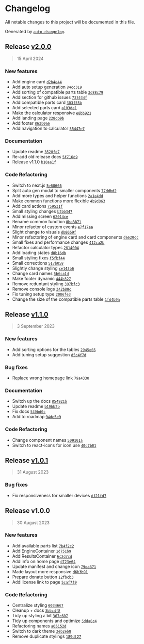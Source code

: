 # Changelog

All notable changes to this project will be documented in this file.

Generated by [`auto-changelog`](https://github.com/CookPete/auto-changelog).

## Release [v2.0.0](https://github.com/TryphonX/CMS-Tuning-Calculator/compare/v1.1.0...v2.0.0)

> 15 April 2024

### New features

- Add engine card [`d2b4e44`](https://github.com/TryphonX/CMS-Tuning-Calculator/commit/d2b4e440014ce198f3242b697f7d09aa4619ca16)
- Add auto setup generation [`84cc319`](https://github.com/TryphonX/CMS-Tuning-Calculator/commit/84cc319ad2e918c033caaaa6e57ca8a8300370eb)
- Add sorting of compatible parts table [`3d88c79`](https://github.com/TryphonX/CMS-Tuning-Calculator/commit/3d88c79e40e9603f0ccdea2eadcdcfd3a38b5b23)
- Add section for github issues [`733434f`](https://github.com/TryphonX/CMS-Tuning-Calculator/commit/733434f75421931c18f0493b58be3ad1b3fea554)
- Add compatible parts card [`303f55b`](https://github.com/TryphonX/CMS-Tuning-Calculator/commit/303f55bfb43d250acb533e1e549323e8557b8afa)
- Add selected parts card [`a103de1`](https://github.com/TryphonX/CMS-Tuning-Calculator/commit/a103de1c7e4cf7f772d3193829116f1667eae1e7)
- Make the calculator responsive [`e8bb921`](https://github.com/TryphonX/CMS-Tuning-Calculator/commit/e8bb921bd568178201fda3fce3888c2e6598cf2a)
- Add landing page [`228cb9b`](https://github.com/TryphonX/CMS-Tuning-Calculator/commit/228cb9b8c2d0f98203709aea3eeea39ad47052b8)
- Add footer [`863b0a6`](https://github.com/TryphonX/CMS-Tuning-Calculator/commit/863b0a62c33026e0ba1b537652c68670809d03cc)
- Add navigation to calculator [`55447e7`](https://github.com/TryphonX/CMS-Tuning-Calculator/commit/55447e78ebcc9674e4b751725d4412cfab22a4a6)

### Documentation

- Update readme [`3520fe7`](https://github.com/TryphonX/CMS-Tuning-Calculator/commit/3520fe79877da45e3683c01cadfd97a882d45900)
- Re-add old release docs [`5f716d9`](https://github.com/TryphonX/CMS-Tuning-Calculator/commit/5f716d92efef714efdfbc45157740f5a03c3f187)
- Release v1.1.0 [`b10aa1f`](https://github.com/TryphonX/CMS-Tuning-Calculator/commit/b10aa1f3becfb73895c4112fd1e329bffd3daba0)

### Code Refactoring

- Switch to next.js [`5e60666`](https://github.com/TryphonX/CMS-Tuning-Calculator/commit/5e60666c4ce7b009747220cfa0bc830b7b5624e0)
- Split auto gen modal to smaller components [`77ddbd2`](https://github.com/TryphonX/CMS-Tuning-Calculator/commit/77ddbd215f59102bd4af04d6023485c330c8c160)
- Add more types and helper functions [`2a1e4dd`](https://github.com/TryphonX/CMS-Tuning-Calculator/commit/2a1e4ddce4e77ef5ce720d156f8a5de06f8cd053)
- Make common functions more flexible [`4b9d063`](https://github.com/TryphonX/CMS-Tuning-Calculator/commit/4b9d0630a4965cbd9c3064046ea941edf421a007)
- Add card actions [`759531f`](https://github.com/TryphonX/CMS-Tuning-Calculator/commit/759531f2c190a8417a2ac32213dbd3aea940781d)
- Small styling changes [`b2bb347`](https://github.com/TryphonX/CMS-Tuning-Calculator/commit/b2bb347a5c150126b28b874c37afe7dc9398efe3)
- Add missing screen [`62014ce`](https://github.com/TryphonX/CMS-Tuning-Calculator/commit/62014ce911c149d9f3e586d7db4c105362b74bbe)
- Rename common function [`0be8871`](https://github.com/TryphonX/CMS-Tuning-Calculator/commit/0be8871b009d5cb1af8b073926365c192006e074)
- Minor refactor of custom events [`e7f17ea`](https://github.com/TryphonX/CMS-Tuning-Calculator/commit/e7f17eab6decfbc17a4558efc6816e33e63f5180)
- Slight change to visuals [`db8069f`](https://github.com/TryphonX/CMS-Tuning-Calculator/commit/db8069f035dccc723ccb3e330c96ca40f8b4849e)
- Minor refactoring of engine card and card components [`da620cc`](https://github.com/TryphonX/CMS-Tuning-Calculator/commit/da620ccf76ee7c510f330cbca69b1c1a1384a8e2)
- Small fixes and performance changes [`412ca2b`](https://github.com/TryphonX/CMS-Tuning-Calculator/commit/412ca2b9edd49643c426eee2104fecf3c01de044)
- Refactor calculator types [`2614004`](https://github.com/TryphonX/CMS-Tuning-Calculator/commit/26140048c79c24cc01c3c91bad39b17ae3a0c688)
- Add loading states [`d8b16db`](https://github.com/TryphonX/CMS-Tuning-Calculator/commit/d8b16db1d902f77484e9c437611506469d29f532)
- Small styling fixes [`f5fbf44`](https://github.com/TryphonX/CMS-Tuning-Calculator/commit/f5fbf44113cb1b7ef06ecc8be6f3807cea14eeba)
- Small corrections [`517b058`](https://github.com/TryphonX/CMS-Tuning-Calculator/commit/517b0582f3b46b7807dc5c259a79c6fc10b1c1d3)
- Slightly change styling [`ce143b6`](https://github.com/TryphonX/CMS-Tuning-Calculator/commit/ce143b66e53ade582fef43e59cb5c30d093371b0)
- Change card names [`5b6ca1d`](https://github.com/TryphonX/CMS-Tuning-Calculator/commit/5b6ca1daaf9dc7a70911c2f9f1f83ae59605a714)
- Make footer dynamic [`444b327`](https://github.com/TryphonX/CMS-Tuning-Calculator/commit/444b327b0b603e63c876681600e44e4c243ecc8d)
- Remove reduntant styling [`307bfc3`](https://github.com/TryphonX/CMS-Tuning-Calculator/commit/307bfc30af911722bbd68ded4402dd0668da59a8)
- Remove console logs [`342b80c`](https://github.com/TryphonX/CMS-Tuning-Calculator/commit/342b80c9ce6e15b5249c9a47f8e27f7d5c26ea66)
- Fix tuning setup type [`2086fe3`](https://github.com/TryphonX/CMS-Tuning-Calculator/commit/2086fe35c9b0d963450d260a7a147c77cb3895ef)
- Change the size of the compatible parts table [`1fd4b9a`](https://github.com/TryphonX/CMS-Tuning-Calculator/commit/1fd4b9a2d06890715d6cb8081fe49bf9b933a5f6)

## Release [v1.1.0](https://github.com/TryphonX/CMS-Tuning-Calculator/compare/v1.0.1...v1.1.0)

> 3 September 2023

### New features

- Add sorting options for the tables [`2945e65`](https://github.com/TryphonX/CMS-Tuning-Calculator/commit/2945e65cf27019c57836691c4bad5622e18a1fcf)
- Add tuning setup suggestion [`d5c4f7d`](https://github.com/TryphonX/CMS-Tuning-Calculator/commit/d5c4f7de394003b3012956115eba273b2e3e78a7)

### Bug fixes

- Replace wrong homepage link [`79a4330`](https://github.com/TryphonX/CMS-Tuning-Calculator/commit/79a4330b7ffb1dd4ea1d082456de6f98941bd786)

### Documentation

- Switch up the docs [`854921b`](https://github.com/TryphonX/CMS-Tuning-Calculator/commit/854921b6c9cbb3b05fe2134f54c66ebfc809255c)
- Update readme [`b10bb2b`](https://github.com/TryphonX/CMS-Tuning-Calculator/commit/b10bb2b3cb87473594f222ef5b7ac2552b0c8fda)
- Fix docs [`540bd0c`](https://github.com/TryphonX/CMS-Tuning-Calculator/commit/540bd0c706ef067893700885e42bd577b1916cde)
- Add to roadmap [`94de5e9`](https://github.com/TryphonX/CMS-Tuning-Calculator/commit/94de5e952d431dbc08a6afba27f1f05dffb533c9)

### Code Refactoring

- Change component names [`509101a`](https://github.com/TryphonX/CMS-Tuning-Calculator/commit/509101a3ef3bfc2ba9c1d0d822d52a45605cec90)
- Switch to react-icons for icon use [`40c7b01`](https://github.com/TryphonX/CMS-Tuning-Calculator/commit/40c7b01a8305ea911f18cd526ccefa71c639632f)

## Release [v1.0.1](https://github.com/TryphonX/CMS-Tuning-Calculator/compare/v1.0.0...v1.0.1)

> 31 August 2023

### Bug fixes

- Fix responsiveness for smaller devices [`df21fd7`](https://github.com/TryphonX/CMS-Tuning-Calculator/commit/df21fd711b3879e0b94c79e48b5dafc20b2800b2)

## Release v1.0.0

> 30 August 2023

### New features

- Add available parts list [`7b4f2c2`](https://github.com/TryphonX/CMS-Tuning-Calculator/commit/7b4f2c2f4f7ef3662f74d81744d5e8b43b01ad6e)
- Add EngineContainer [`1d751b9`](https://github.com/TryphonX/CMS-Tuning-Calculator/commit/1d751b9032508ff7e8ea1c30d0b99dac9d4a2e9f)
- Add ResultsContainer [`6c2d7cd`](https://github.com/TryphonX/CMS-Tuning-Calculator/commit/6c2d7cd2e1c20b5bd0ee231b6807589e7f9d6375)
- Add info on home page [`d723e64`](https://github.com/TryphonX/CMS-Tuning-Calculator/commit/d723e64734256a27f0cab324565088bcd4fac8a2)
- Update manifest and change icon [`79ea371`](https://github.com/TryphonX/CMS-Tuning-Calculator/commit/79ea3718b6318d64839a6e66401258bb9c237996)
- Made layout more responsive [`d6b3b91`](https://github.com/TryphonX/CMS-Tuning-Calculator/commit/d6b3b917014a832fd48b42fe6e2590743c02c91b)
- Prepare donate button [`12fbcb3`](https://github.com/TryphonX/CMS-Tuning-Calculator/commit/12fbcb3a99f4d52c56d9d9448b646d9089394ec0)
- Add license link to page [`5caf7f9`](https://github.com/TryphonX/CMS-Tuning-Calculator/commit/5caf7f90315851645a672e526c874964c2fe639a)

### Code Refactoring

- Centralize styling [`6034667`](https://github.com/TryphonX/CMS-Tuning-Calculator/commit/60346677bc6ff5f41bb9fa8cb178a36bea5242b7)
- Cleanup + docs [`3bbc4f8`](https://github.com/TryphonX/CMS-Tuning-Calculator/commit/3bbc4f89113140979fae5b7814323df0f304bde9)
- Tidy up styling a bit [`367c607`](https://github.com/TryphonX/CMS-Tuning-Calculator/commit/367c607b6f48c5a87dd05bdd19e6df7aab5ac5b4)
- Tidy up components and optimize [`5dda6c4`](https://github.com/TryphonX/CMS-Tuning-Calculator/commit/5dda6c45f653ba23c70912b47e4a13edfe1393e7)
- Refactoring names [`a05152d`](https://github.com/TryphonX/CMS-Tuning-Calculator/commit/a05152df7ba44129cb75ebf36fc7e84f96e2246f)
- Switch to dark theme [`3eb2eb8`](https://github.com/TryphonX/CMS-Tuning-Calculator/commit/3eb2eb8bd58fa8ba4ffe57e484fef4d4c47ebf0f)
- Remove duplicate stylings [`189df27`](https://github.com/TryphonX/CMS-Tuning-Calculator/commit/189df27383c75d6e2440ecd172dba0f1f76b6ca6)
